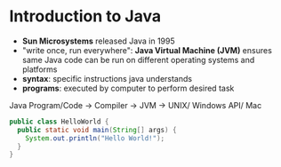 # Introduction to Java

- **Sun Microsystems** released Java in 1995
- "write once, run everywhere": **Java Virtual Machine (JVM)** ensures same Java code can be run on different operating 
  systems and platforms
- **syntax**: specific instructions java understands
- **programs**: executed by computer to perform desired task

Java Program/Code -> Compiler -> JVM -> UNIX/ Windows API/ Mac

`````` java
public class HelloWorld {
  public static void main(String[] args) {
    System.out.println("Hello World!");
  }
}

